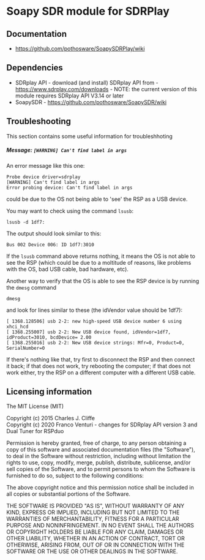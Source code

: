 # Soapy SDR module for SDRPlay

## Documentation

* https://github.com/pothosware/SoapySDRPlay/wiki

## Dependencies

* SDRplay API - download (and install) SDRplay API from - https://www.sdrplay.com/downloads - NOTE: the current version of this module requires SDRplay API V3.14 or later
* SoapySDR - https://github.com/pothosware/SoapySDR/wiki

## Troubleshooting

This section contains some useful information for troubleshhoting

##### Message: `[WARNING] Can't find label in args`

An error message like this one:
```
Probe device driver=sdrplay
[WARNING] Can't find label in args
Error probing device: Can't find label in args
```

could be due to the OS not being able to 'see' the RSP as a USB device.

You may want to check using the command `lsusb`:
```
lsusb -d 1df7:
```
The output should look similar to this:
```
Bus 002 Device 006: ID 1df7:3010
```
If the `lsusb` command above returns nothing, it means the OS is not able to see the RSP (which could be due to a moltitude of reasons, like problems with the OS, bad USB cable, bad hardware, etc).

Another way to verify that the OS is able to see the RSP device is by running the `dmesg` command
```
dmesg
```
and look for lines similar to these (the idVendor value should be 1df7):
```
[ 1368.128506] usb 2-2: new high-speed USB device number 6 using xhci_hcd
[ 1368.255007] usb 2-2: New USB device found, idVendor=1df7, idProduct=3010, bcdDevice= 2.00
[ 1368.255016] usb 2-2: New USB device strings: Mfr=0, Product=0, SerialNumber=0
```

If there's nothing like that, try first to disconnect the RSP and then connect it back; if that does not work, try rebooting the computer; if that does not work either, try the RSP on a different computer with a different USB cable.


## Licensing information

The MIT License (MIT)

Copyright (c) 2015 Charles J. Cliffe<br/>
Copyright (c) 2020 Franco Venturi - changes for SDRplay API version 3 and Dual Tuner for RSPduo


Permission is hereby granted, free of charge, to any person obtaining a copy
of this software and associated documentation files (the "Software"), to deal
in the Software without restriction, including without limitation the rights
to use, copy, modify, merge, publish, distribute, sublicense, and/or sell
copies of the Software, and to permit persons to whom the Software is
furnished to do so, subject to the following conditions:

The above copyright notice and this permission notice shall be included in
all copies or substantial portions of the Software.

THE SOFTWARE IS PROVIDED "AS IS", WITHOUT WARRANTY OF ANY KIND, EXPRESS OR
IMPLIED, INCLUDING BUT NOT LIMITED TO THE WARRANTIES OF MERCHANTABILITY,
FITNESS FOR A PARTICULAR PURPOSE AND NONINFRINGEMENT. IN NO EVENT SHALL THE
AUTHORS OR COPYRIGHT HOLDERS BE LIABLE FOR ANY CLAIM, DAMAGES OR OTHER
LIABILITY, WHETHER IN AN ACTION OF CONTRACT, TORT OR OTHERWISE, ARISING FROM,
OUT OF OR IN CONNECTION WITH THE SOFTWARE OR THE USE OR OTHER DEALINGS IN
THE SOFTWARE.

